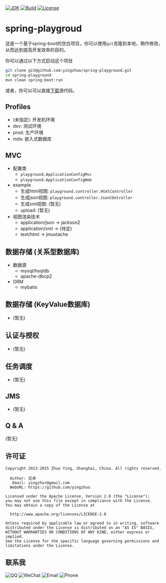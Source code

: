 [![JDK](http://img.shields.io/badge/JDK-v8.0-yellow.svg)](http://www.oracle.com/technetwork/java/javase/downloads/index.html)
[![Build](http://img.shields.io/badge/Build-Maven_2-green.svg)](https://maven.apache.org/)
[![License](http://img.shields.io/badge/License-Apache_2-red.svg)](http://www.apache.org/licenses/LICENSE-2.0)

# spring-playgroud
这是一个基于spring-boot的空白项目，你可以使用`git`克隆到本地，稍作修改，从而达到提高开发效率的目的。

你可以通过以下方式启动这个项目

```bash
git clone git@github.com:yingzhuo/spring-playground.git
cd spring-playground
mvn clean spring-boot:run
```

或者，你可以可以直接[下载](https://github.com/yingzhuo/spring-playground/archive/master.zip)源代码。

Profiles
---------------------------
* (未指定): 开发机环境
* dev: 测试环境
* prod: 生产环境
* mds: 嵌入式数据库

MVC
---------------------------
* 配置类
    * `playground.ApplicationConfigMvc`
    * `playground.ApplicationConfigWeb`
* example
    * 生成html视图: `playground.controller.HtmlController`
    * 生成json视图: `playground.controller.JsonCOntroller`
    * 生成xml视图: (暂无)
    * upload: (暂无)
* 视图渲染技术
    * application/json -> jackson2
    * application/xml -> (待定)
    * text/html -> jmustache
    
数据存储 (关系型数据库)
---------------------------
* 数据源
    * mysql/hsqldb
    * apache-dbcp2
* ORM
    * mybatis
    
数据存储 (KeyValue数据库)
---------------------------
* (暂无)

认证与授权
---------------------------
* (暂无)

任务调度
---------------------------
* (暂无)

JMS
---------------------------
* (暂无)

Q &amp; A
---------------------------
(暂无)

许可证
---------------------------

```
Copyright 2013-2015 Zhuo Ying, Shanghai, China. All rights reserved.

  Author: 应卓
   Email: yingzhor@gmail.com
  WebURL: https://github.com/yingzhuo

Licensed under the Apache License, Version 2.0 (the "License");
you may not use this file except in compliance with the License.
You may obtain a copy of the License at

  http://www.apache.org/licenses/LICENSE-2.0

Unless required by applicable law or agreed to in writing, software
distributed under the License is distributed on an "AS IS" BASIS,
WITHOUT WARRANTIES OR CONDITIONS OF ANY KIND, either express or implied.
See the License for the specific language governing permissions and
limitations under the License.
```

联系我
---------------------------
![QQ](http://img.shields.io/badge/QQ-23007067-blue.svg)
![WeChat](http://img.shields.io/badge/WeChat-yingzhor-blue.svg)
![Email](http://img.shields.io/badge/Email-yingzhor@gmail.com-blue.svg)
![Phone](http://img.shields.io/badge/Phone-+86_189_1694_4373-blue.svg)